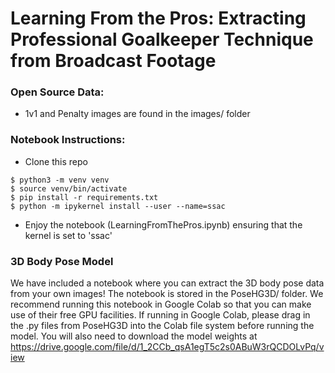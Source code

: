 # Learning From the Pros: Extracting Professional Goalkeeper Technique from Broadcast Footage

### Open Source Data:
* 1v1 and Penalty images are found in the images/ folder

### Notebook Instructions:
* Clone this repo 

```console
$ python3 -m venv venv
$ source venv/bin/activate
$ pip install -r requirements.txt
$ python -m ipykernel install --user --name=ssac
```
* Enjoy the notebook (LearningFromThePros.ipynb) ensuring that the kernel is set to 'ssac'

### 3D Body Pose Model
We have included a notebook where you can extract the 3D body pose data from your own images! The notebook is stored in the PoseHG3D/ folder. We recommend running this notebook in Google Colab so that you can make use of their free GPU facilities. If running in Google Colab, please drag in the .py files from PoseHG3D into the Colab file system before running the model. You will also need to download the model weights at https://drive.google.com/file/d/1_2CCb_qsA1egT5c2s0ABuW3rQCDOLvPq/view


